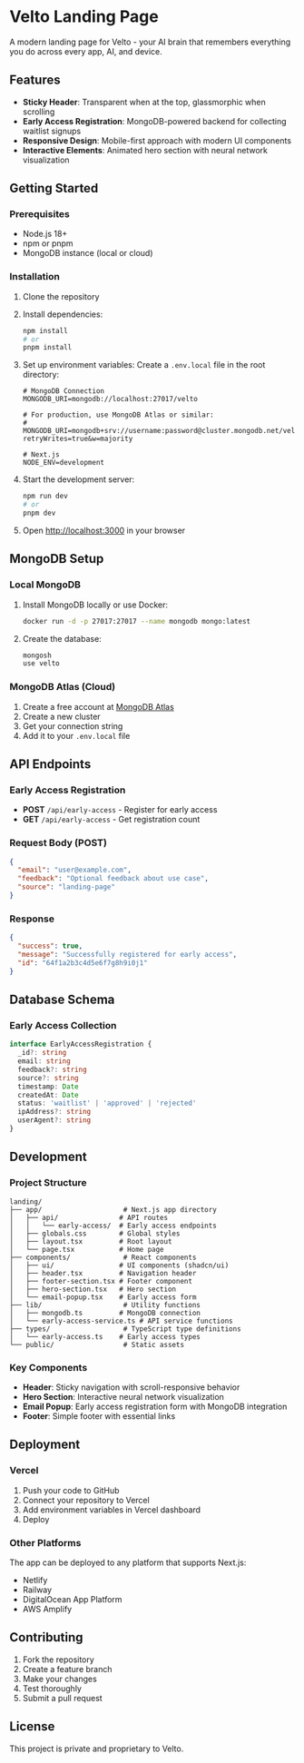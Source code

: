 # Velto Landing Page

A modern landing page for Velto - your AI brain that remembers everything you do across every app, AI, and device.

## Features

- **Sticky Header**: Transparent when at the top, glassmorphic when scrolling
- **Early Access Registration**: MongoDB-powered backend for collecting waitlist signups
- **Responsive Design**: Mobile-first approach with modern UI components
- **Interactive Elements**: Animated hero section with neural network visualization

## Getting Started

### Prerequisites

- Node.js 18+ 
- npm or pnpm
- MongoDB instance (local or cloud)

### Installation

1. Clone the repository
2. Install dependencies:
   ```bash
   npm install
   # or
   pnpm install
   ```

3. Set up environment variables:
   Create a `.env.local` file in the root directory:
   ```env
   # MongoDB Connection
   MONGODB_URI=mongodb://localhost:27017/velto
   
   # For production, use MongoDB Atlas or similar:
   # MONGODB_URI=mongodb+srv://username:password@cluster.mongodb.net/velto?retryWrites=true&w=majority
   
   # Next.js
   NODE_ENV=development
   ```

4. Start the development server:
   ```bash
   npm run dev
   # or
   pnpm dev
   ```

5. Open [http://localhost:3000](http://localhost:3000) in your browser

## MongoDB Setup

### Local MongoDB

1. Install MongoDB locally or use Docker:
   ```bash
   docker run -d -p 27017:27017 --name mongodb mongo:latest
   ```

2. Create the database:
   ```bash
   mongosh
   use velto
   ```

### MongoDB Atlas (Cloud)

1. Create a free account at [MongoDB Atlas](https://www.mongodb.com/atlas)
2. Create a new cluster
3. Get your connection string
4. Add it to your `.env.local` file

## API Endpoints

### Early Access Registration

- **POST** `/api/early-access` - Register for early access
- **GET** `/api/early-access` - Get registration count

### Request Body (POST)

```json
{
  "email": "user@example.com",
  "feedback": "Optional feedback about use case",
  "source": "landing-page"
}
```

### Response

```json
{
  "success": true,
  "message": "Successfully registered for early access",
  "id": "64f1a2b3c4d5e6f7g8h9i0j1"
}
```

## Database Schema

### Early Access Collection

```typescript
interface EarlyAccessRegistration {
  _id?: string
  email: string
  feedback?: string
  source?: string
  timestamp: Date
  createdAt: Date
  status: 'waitlist' | 'approved' | 'rejected'
  ipAddress?: string
  userAgent?: string
}
```

## Development

### Project Structure

```
landing/
├── app/                    # Next.js app directory
│   ├── api/               # API routes
│   │   └── early-access/  # Early access endpoints
│   ├── globals.css        # Global styles
│   ├── layout.tsx         # Root layout
│   └── page.tsx           # Home page
├── components/             # React components
│   ├── ui/                # UI components (shadcn/ui)
│   ├── header.tsx         # Navigation header
│   ├── footer-section.tsx # Footer component
│   ├── hero-section.tsx   # Hero section
│   └── email-popup.tsx    # Early access form
├── lib/                    # Utility functions
│   ├── mongodb.ts         # MongoDB connection
│   └── early-access-service.ts # API service functions
├── types/                  # TypeScript type definitions
│   └── early-access.ts    # Early access types
└── public/                 # Static assets
```

### Key Components

- **Header**: Sticky navigation with scroll-responsive behavior
- **Hero Section**: Interactive neural network visualization
- **Email Popup**: Early access registration form with MongoDB integration
- **Footer**: Simple footer with essential links

## Deployment

### Vercel

1. Push your code to GitHub
2. Connect your repository to Vercel
3. Add environment variables in Vercel dashboard
4. Deploy

### Other Platforms

The app can be deployed to any platform that supports Next.js:
- Netlify
- Railway
- DigitalOcean App Platform
- AWS Amplify

## Contributing

1. Fork the repository
2. Create a feature branch
3. Make your changes
4. Test thoroughly
5. Submit a pull request

## License

This project is private and proprietary to Velto.
